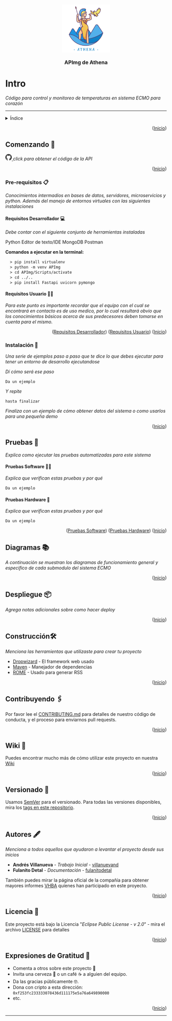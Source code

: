 <h3 align="center">
    <img height="150" src="/lib/assets/logoAthena.png" width="150"/>

<FONT SIZE=3>APImg de Athena</FONT>
</h3>

# Intro
<i align = "right">
Código para control y monitoreo de temperaturas en sistema ECMO para corazón
</i>

---

<details>
  <summary>Índice</summary>
  <ol>
    <li>
      <a href="#comenzando">Comenzando 🚀</a>
    </li>
    <li>
      <a href="#pre-requisitos">Pre-Requisitos 📋</a>
      <ul>
        <li><a href="#requisitos-desarrollador">Requisitos Desarrollador 💻</a></li>
        <li><a href="#requisitos-usuario">Requisitos Usuario 👨‍🦱</a></li>
      </ul>
    </li>
    <li><a href="#instalación">Instalación 🔧</a></li>
    <li>
      <a href="#pruebas">Pruebas 🔩</a>      
      <ul>
        <li><a href="#pruebas-software">Pruebas Software 👨‍💻</a></li>
        <li><a href="#pruebas-hardware">Pruebas Hardware 🔌</a></li>
      </ul>
    </li>
    <li><a href="#diagramas">Diagramas 📚</a></li>
    <li><a href="#despliegue">Despliegue 📦</a></li>
    <li><a href="#construcción">Construido con</a></li>
    <li><a href="#versionado">Versionado 📌</a></li>
    <li><a href="#wiki">Wiki 📖</a></li>
    <li><a href="#autores">Autores 🖋</a></li>
    <li><a href="#licencia">Licencia 📄</a></li>
    <li><a href="#expresiones-de-gratitud">Expresiones De Gratitud 🎁</a></li>
  </ol>
</details>

<p align="right">(<a href="#intro">Inicio</a>)</p>

## Comenzando 🚀          
<div align="left">
  <a href = "https://github.com/ThunderGer23/APImg">
    <img width="20" height="20" src="/lib/assets/icons/GitHub.webp"/>
  </a>
  <i>click para obtener el código de la API</i>
</div>

<p align="right">(<a href="#intro">Inicio</a>)</p>

### Pre-requisitos 📋

_Conocimientos intermadios en bases de datos, servidores, microservicios y python. Además del manejo de entornos virtuales con las siguientes instalaciones_


#### Requisitos Desarrollador 💻

_Debe contar con el siguiente conjunto de herramientas instaladas_

Python
Editor de texto/IDE
MongoDB
Postman


**Comandos a ejecutar en la terminal:**
      
      > pip install virtualenv
      > python -m venv APImg
      > cd APImg/Scripts/activate
      > cd ../..
      > pip install Fastapi uvicorn pymongo

#### Requisitos Usuario 👨‍🦱

_Para este punto es importante recordar que el equipo con el cual se encontrará en contacto es de uso medico, por lo cual resultará obvio que los conocimientos básicos acerca de sus predecesores deben tomarse en cuenta para el mismo._

<p align="right">
  (<a href="#requisitos-desarrollador">Requisitos Desarrollador</a>)
  (<a href="#requisitos-usuario">Requisitos Usuario</a>)
  (<a href="#intro">Inicio</a>)
</p>

### Instalación 🔧

_Una serie de ejemplos paso a paso que te dice lo que debes ejecutar para tener un entorno de desarrollo ejecutandose_

_Dí cómo será ese paso_

```
Da un ejemplo
```

_Y repite_

```
hasta finalizar
```

_Finaliza con un ejemplo de cómo obtener datos del sistema o como usarlos para una pequeña demo_

<p align="right">(<a href="#intro">Inicio</a>)</p>


## Pruebas 🔩

_Explica como ejecutar las pruebas automatizadas para este sistema_

#### Pruebas Software 👨‍💻

_Explica que verifican estas pruebas y por qué_

```
Da un ejemplo
```

#### Pruebas Hardware 🔌

_Explica que verifican estas pruebas y por qué_

```
Da un ejemplo
```

<p align="right">
  (<a href="#pruebas-software">Pruebas Software</a>)
  (<a href="#pruebas-hardware">Pruebas Hardware</a>)
  (<a href="#ecmo">Inicio</a>)
</p>

## Diagramas 📚

_A continuación se muestran los diagramas de funcionamiento general y especifico de cada submodulo del sistema ECMO_

<p align="right">(<a href="#intro">Inicio</a>)</p>


## Despliegue 📦

_Agrega notas adicionales sobre como hacer deploy_

<p align="right">(<a href="#intro">Inicio</a>)</p>


## Construcción🛠️

_Menciona las herramientas que utilizaste para crear tu proyecto_

* [Dropwizard](http://www.dropwizard.io/1.0.2/docs/) - El framework web usado
* [Maven](https://maven.apache.org/) - Manejador de dependencias
* [ROME](https://rometools.github.io/rome/) - Usado para generar RSS

<p align="right">(<a href="#intro">Inicio</a>)</p>


## Contribuyendo 🖇️

Por favor lee el [CONTRIBUTING.md](https://gist.github.com/villanuevand/xxxxxx) para detalles de nuestro código de conducta, y el proceso para enviarnos pull requests.

<p align="right">(<a href="#intro">Inicio</a>)</p>


## Wiki 📖

Puedes encontrar mucho más de cómo utilizar este proyecto en nuestra [Wiki](https://github.com/Renadvirvan/ECMO-Solo-Coraz-n-/wiki)

<p align="right">(<a href="#intro">Inicio</a>)</p>


## Versionado 📌

Usamos [SemVer](http://semver.org/) para el versionado. Para todas las versiones disponibles, mira los [tags en este repositorio](https://github.com/tu/proyecto/tags).

<p align="right">(<a href="#intro">Inicio</a>)</p>


## Autores 🖋

_Menciona a todos aquellos que ayudaron a levantar el proyecto desde sus inicios_

* **Andrés Villanueva** - *Trabajo Inicial* - [villanuevand](https://github.com/villanuevand)
* **Fulanito Detal** - *Documentación* - [fulanitodetal](#fulanito-de-tal)

También puedes mirar la página oficial de la compañía para obtener mayores informes [VHBA](https://sandiaestudio.com/muestras/vhba-medicos/contact-us.html) quíenes han participado en este proyecto. 

<p align="right">(<a href="#intro">Inicio</a>)</p>


## Licencia 📄

Este proyecto está bajo la Licencia "*Eclipse Public License - v 2.0*" - mira el archivo [LICENSE](LICENSE) para detalles

<p align="right">(<a href="#intro">Inicio</a>)</p>


## Expresiones de Gratitud 🎁

* Comenta a otros sobre este proyecto 📢
* Invita una cerveza 🍺 o un café ☕ a alguien del equipo. 
* Da las gracias públicamente 🤓.
* Dona con cripto a esta dirección: `0xf253fc233333078436d111175e5a76a649890000`
* etc.

<p align="right">(<a href="#intro">Inicio</a>)</p>

---